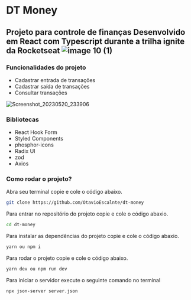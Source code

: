 # DT Money

## Projeto para controle de finanças Desenvolvido em React com Typescript durante a trilha ignite da Rocketseat ![image 10 (1)](https://user-images.githubusercontent.com/77994942/205470744-bd9734ff-559c-4bb5-9bab-60d4eb5c69fd.svg)

### Funcionalidades do projeto
<ul>
<li>Cadastrar entrada de transações</li>
<li>Cadastrar saída de transações</li>
<li>Consultar transações</li>
</ul>

![Screenshot_20230520_233906](https://github.com/OtavioEscalnte/02-ignite-timer/assets/77994942/effccf41-3664-4462-a5ed-c5df65e8ff0c)

### Bibliotecas
<ul>
<li>React Hook Form</li>
<li>Styled Components</li>
<li>phosphor-icons</li>
<li>Radix UI</li>
<li>zod</li>
<li>Axios</li>
</ul>

### Como rodar o projeto?

<p>Abra seu terminal copie e cole o código abaixo.</p>

```bash
git clone https://github.com/OtavioEscalnte/dt-money

```
<p>Para entrar no repositório do projeto copie e cole o código abaxio.</p>

```bash
cd dt-money


```
<p>Para instalar as dependências do projeto copie e cole o código abaxio.</p>

```bash
yarn ou npm i

```
<p>Para rodar o projeto copie e cole o código abaixo.</p>

```bash
yarn dev ou npm run dev

```

<p>Para iniciar o servidor execute o seguinte comando no terminal</p>

```bash
npx json-server server.json

```
